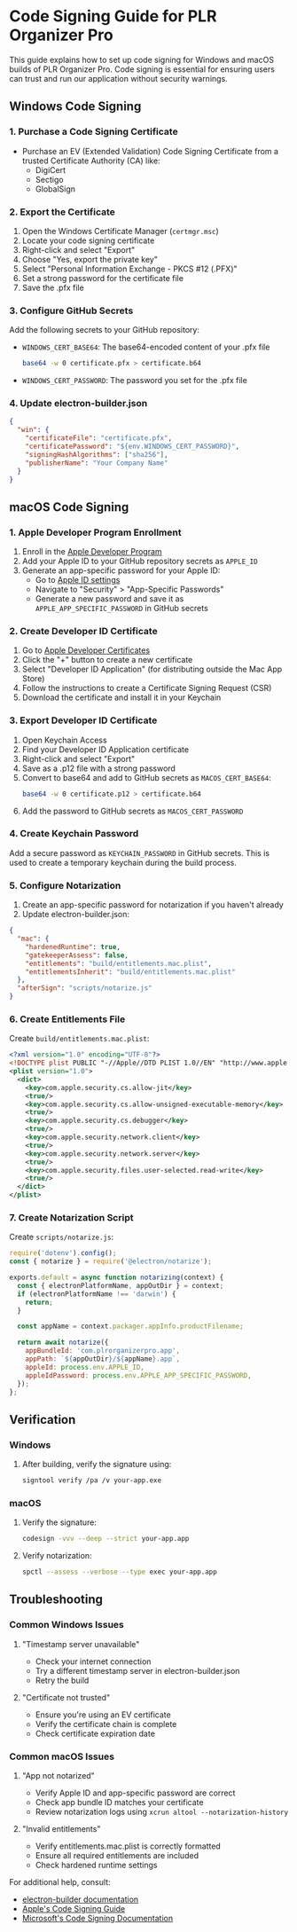# Code Signing Guide for PLR Organizer Pro

This guide explains how to set up code signing for Windows and macOS builds of PLR Organizer Pro. Code signing is essential for ensuring users can trust and run our application without security warnings.

## Windows Code Signing

### 1. Purchase a Code Signing Certificate

- Purchase an EV (Extended Validation) Code Signing Certificate from a trusted Certificate Authority (CA) like:
  - DigiCert
  - Sectigo
  - GlobalSign

### 2. Export the Certificate

1. Open the Windows Certificate Manager (`certmgr.msc`)
2. Locate your code signing certificate
3. Right-click and select "Export"
4. Choose "Yes, export the private key"
5. Select "Personal Information Exchange - PKCS #12 (.PFX)"
6. Set a strong password for the certificate file
7. Save the .pfx file

### 3. Configure GitHub Secrets

Add the following secrets to your GitHub repository:

- `WINDOWS_CERT_BASE64`: The base64-encoded content of your .pfx file
  ```bash
  base64 -w 0 certificate.pfx > certificate.b64
  ```
- `WINDOWS_CERT_PASSWORD`: The password you set for the .pfx file

### 4. Update electron-builder.json

```json
{
  "win": {
    "certificateFile": "certificate.pfx",
    "certificatePassword": "${env.WINDOWS_CERT_PASSWORD}",
    "signingHashAlgorithms": ["sha256"],
    "publisherName": "Your Company Name"
  }
}
```

## macOS Code Signing

### 1. Apple Developer Program Enrollment

1. Enroll in the [Apple Developer Program](https://developer.apple.com/programs/)
2. Add your Apple ID to your GitHub repository secrets as `APPLE_ID`
3. Generate an app-specific password for your Apple ID:
   - Go to [Apple ID settings](https://appleid.apple.com/)
   - Navigate to "Security" > "App-Specific Passwords"
   - Generate a new password and save it as `APPLE_APP_SPECIFIC_PASSWORD` in GitHub secrets

### 2. Create Developer ID Certificate

1. Go to [Apple Developer Certificates](https://developer.apple.com/account/resources/certificates/list)
2. Click the "+" button to create a new certificate
3. Select "Developer ID Application" (for distributing outside the Mac App Store)
4. Follow the instructions to create a Certificate Signing Request (CSR)
5. Download the certificate and install it in your Keychain

### 3. Export Developer ID Certificate

1. Open Keychain Access
2. Find your Developer ID Application certificate
3. Right-click and select "Export"
4. Save as a .p12 file with a strong password
5. Convert to base64 and add to GitHub secrets as `MACOS_CERT_BASE64`:
   ```bash
   base64 -w 0 certificate.p12 > certificate.b64
   ```
6. Add the password to GitHub secrets as `MACOS_CERT_PASSWORD`

### 4. Create Keychain Password

Add a secure password as `KEYCHAIN_PASSWORD` in GitHub secrets. This is used to create a temporary keychain during the build process.

### 5. Configure Notarization

1. Create an app-specific password for notarization if you haven't already
2. Update electron-builder.json:

```json
{
  "mac": {
    "hardenedRuntime": true,
    "gatekeeperAssess": false,
    "entitlements": "build/entitlements.mac.plist",
    "entitlementsInherit": "build/entitlements.mac.plist"
  },
  "afterSign": "scripts/notarize.js"
}
```

### 6. Create Entitlements File

Create `build/entitlements.mac.plist`:

```xml
<?xml version="1.0" encoding="UTF-8"?>
<!DOCTYPE plist PUBLIC "-//Apple//DTD PLIST 1.0//EN" "http://www.apple.com/DTDs/PropertyList-1.0.dtd">
<plist version="1.0">
  <dict>
    <key>com.apple.security.cs.allow-jit</key>
    <true/>
    <key>com.apple.security.cs.allow-unsigned-executable-memory</key>
    <true/>
    <key>com.apple.security.cs.debugger</key>
    <true/>
    <key>com.apple.security.network.client</key>
    <true/>
    <key>com.apple.security.network.server</key>
    <true/>
    <key>com.apple.security.files.user-selected.read-write</key>
    <true/>
  </dict>
</plist>
```

### 7. Create Notarization Script

Create `scripts/notarize.js`:

```javascript
require('dotenv').config();
const { notarize } = require('@electron/notarize');

exports.default = async function notarizing(context) {
  const { electronPlatformName, appOutDir } = context;  
  if (electronPlatformName !== 'darwin') {
    return;
  }

  const appName = context.packager.appInfo.productFilename;

  return await notarize({
    appBundleId: 'com.plrorganizerpro.app',
    appPath: `${appOutDir}/${appName}.app`,
    appleId: process.env.APPLE_ID,
    appleIdPassword: process.env.APPLE_APP_SPECIFIC_PASSWORD,
  });
};
```

## Verification

### Windows

1. After building, verify the signature using:
   ```bash
   signtool verify /pa /v your-app.exe
   ```

### macOS

1. Verify the signature:
   ```bash
   codesign -vvv --deep --strict your-app.app
   ```

2. Verify notarization:
   ```bash
   spctl --assess --verbose --type exec your-app.app
   ```

## Troubleshooting

### Common Windows Issues

1. "Timestamp server unavailable"
   - Check your internet connection
   - Try a different timestamp server in electron-builder.json
   - Retry the build

2. "Certificate not trusted"
   - Ensure you're using an EV certificate
   - Verify the certificate chain is complete
   - Check certificate expiration date

### Common macOS Issues

1. "App not notarized"
   - Verify Apple ID and app-specific password are correct
   - Check app bundle ID matches your certificate
   - Review notarization logs using `xcrun altool --notarization-history`

2. "Invalid entitlements"
   - Verify entitlements.mac.plist is correctly formatted
   - Ensure all required entitlements are included
   - Check hardened runtime settings

For additional help, consult:
- [electron-builder documentation](https://www.electron.build/)
- [Apple's Code Signing Guide](https://developer.apple.com/documentation/xcode/signing_and_capabilities_overview)
- [Microsoft's Code Signing Documentation](https://docs.microsoft.com/en-us/windows/win32/seccrypto/code-signing-best-practices)